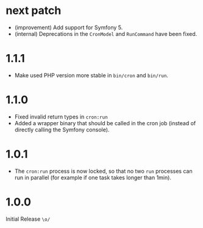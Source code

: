 next patch
==========

*   (improvement) Add support for Symfony 5.
*   (internal) Deprecations in the `CronModel` and `RunCommand` have been fixed.


1.1.1
=====

*   Make used PHP version more stable in `bin/cron` and `bin/run`.


1.1.0
=====

*   Fixed invalid return types in `cron:run`
*   Added a wrapper binary that should be called in the cron job (instead of directly calling the Symfony console).


1.0.1
=====

*   The `cron:run` process is now locked, so that no two `run` processes can run in parallel (for example if one task takes longer than 1min).


1.0.0
=====

Initial Release `\o/`
